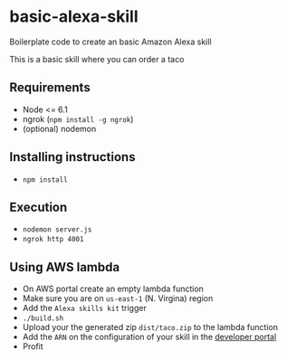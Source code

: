 # basic-alexa-skill
Boilerplate code to create an basic Amazon Alexa skill

This is a basic skill where you can order a taco

## Requirements

- Node <= 6.1
- ngrok (`npm install -g ngrok`)
- (optional) nodemon

## Installing instructions

- `npm install`

## Execution

- `nodemon server.js`
- `ngrok http 4001`

## Using AWS lambda

- On AWS portal create an empty lambda function
- Make sure you are on `us-east-1` (N. Virgina) region
- Add the `Alexa skills kit` trigger
- `./build.sh`
- Upload your the generated zip `dist/taco.zip` to the lambda function
- Add the `ARN` on the configuration of your skill in the [developer portal](developer.amazon.com)
- Profit

